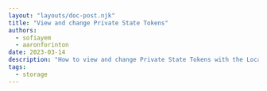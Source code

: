 ```yaml
---
layout: "layouts/doc-post.njk"
title: "View and change Private State Tokens"
authors:
  - sofiayem
  - aaronforinton
date: 2023-03-14
description: "How to view and change Private State Tokens with the Local Storage pane and the Console."
tags:
  - storage
---
```

